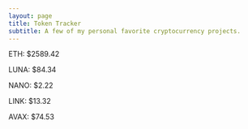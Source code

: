 ```yaml
---
layout: page
title: Token Tracker
subtitle: A few of my personal favorite cryptocurrency projects.
---
```


<!--BEGINCRYPTOINPUT-->
ETH: $2589.42

LUNA: $84.34

NANO: $2.22

LINK: $13.32

AVAX: $74.53

<!--ENDCRYPTOINPUT-->
